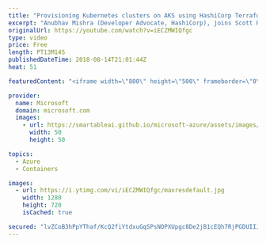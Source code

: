 ```yaml
---
title: "Provisioning Kubernetes clusters on AKS using HashiCorp Terraform | Azure Friday"
excerpt: "Anubhav Mishra (Developer Advocate, HashiCorp), joins Scott Hanselman to discuss how to use HashiCorp Terraform to create & manage Kubernetes clusters in Azure using Azure Kubernetes Service (AKS). Mishra further explains the benefits of using Terraform to provision Azure infrastructure and demonstrates"
originalUrl: https://youtube.com/watch?v=iECZMWIQfgc
type: video
price: Free
length: PT13M14S
publishedDateTime: 2018-08-14T21:01:44Z
heat: 51

featuredContent: "<iframe width=\"800\" height=\"500\" frameborder=\"0\" src=\"https://www.youtube.com/embed/iECZMWIQfgc\" allow=\"accelerometer; autoplay; encrypted-media; gyroscope; picture-in-picture\" allowfullscreen></iframe>"

provider:
  name: Microsoft
  domain: microsoft.com
  images:
    - url: https://smartableai.github.io/microsoft-azure/assets/images/organizations/microsoft.com-50x50.jpg
      width: 50
      height: 50

topics:
  - Azure
  - Containers

images:
  - url: https://i.ytimg.com/vi/iECZMWIQfgc/maxresdefault.jpg
    width: 1280
    height: 720
    isCached: true

secured: "lvZCoB3hPpYThaf/KcQ2fiYtdxuGqSPsNOPXUpgc8De2jB1cEQh7RjPGDUIIJdIXTKIpudxbXWnfj2jbdgNwYhtZKCYSKkSTT+xlzeHr3Rfz2rFXmbR8WfOVgJjVqnUmz7Ve7foTP17r9y0/Cd1ehoFClJwdbT9QT/Ztnji12H31TLC1DBMJmnTIQx7RPsJs4s2mEjClYeiNIU80oxWz0a+4BzLC5nIE6XCqP1YQtF0MOIuYqus3NGxCQrk8kxkUL0W1F3TuFwKGuBm7eUsWTWuQavkZq0TvekhQZSHvDcamKVjvF4WEb9PqFCQgqu68XZKX/dYpw/cvLbtp0a4EQasrg7vcHr/I4z0uuF4ABBAEXbLldWweXn8WtoxhkeiAV9ghtzUKMB9dOLwcXp6QbD2om8+s8C48loWuGp1xMec=;GyqFDEb7fc3AVWloly8pEA=="
---
```


